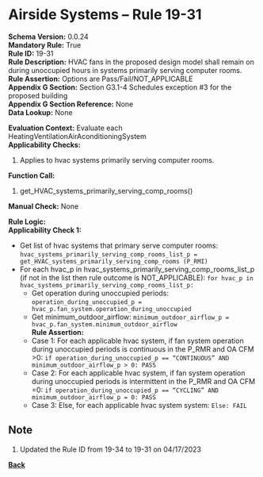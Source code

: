 # Airside Systems – Rule 19-31  
**Schema Version:** 0.0.24    
**Mandatory Rule:** True  
**Rule ID:** 19-31  
**Rule Description:** HVAC fans in the proposed design model shall remain on during unoccupied hours in systems primarily serving computer rooms.  
**Rule Assertion:** Options are Pass/Fail/NOT_APPLICABLE                                          
**Appendix G Section:** Section G3.1-4 Schedules exception #3 for the proposed building  
**Appendix G Section Reference:** None  
**Data Lookup:** None

**Evaluation Context:** Evaluate each HeatingVentilationAirAconditioningSystem   
**Applicability Checks:** 

1. Applies to hvac systems primarily serving computer rooms.

**Function Call:** 

1. get_HVAC_systems_primarily_serving_comp_rooms()

**Manual Check:** None  
 
**Rule Logic:**  
**Applicability Check 1:** 
- Get list of hvac systems that primary serve computer rooms: `hvac_systems_primarily_serving_comp_rooms_list_p = get_HVAC_systems_primarily_serving_comp_rooms (P_RMI)`
- For each hvac_p in hvac_systems_primarily_serving_comp_rooms_list_p (if not in the list then rule outcome is NOT_APPLICABLE): `for hvac_p in hvac_systems_primarily_serving_comp_rooms_list_p:`
    - Get operation during unoccupied periods: `operation_during_unoccupied_p = hvac_p.fan_system.operation_during_unoccupied`  
    - Get minimum_outdoor_airflow: `minimum_outdoor_airflow_p = hvac_p.fan_system.minimum_outdoor_airflow`  
    **Rule Assertion:**
    - Case 1: For each applicable hvac system, if fan system operation during unoccupied periods is continuous in the P_RMR and OA CFM >0: `if operation_during_unoccupied_p == “CONTINUOUS” AND minimum_outdoor_airflow_p > 0: PASS`
    - Case 2: For each applicable hvac system, if fan system operation during unoccupied periods is intermittent in the P_RMR and OA CFM =0: `if operation_during_unoccupied_p == “CYCLING” AND minimum_outdoor_airflow_p = 0: PASS`
    - Case 3: Else, for each applicable hvac system system: `Else: FAIL` 

## Note
1. Updated the Rule ID from 19-34 to 19-31 on 04/17/2023

**[Back](../_toc.md)**